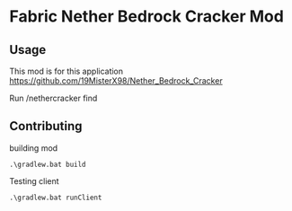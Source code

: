 # Fabric Nether Bedrock Cracker Mod

## Usage
This mod is for this application https://github.com/19MisterX98/Nether_Bedrock_Cracker

Run /nethercracker find


## Contributing

building mod
```
.\gradlew.bat build
```

Testing client
```
.\gradlew.bat runClient
```